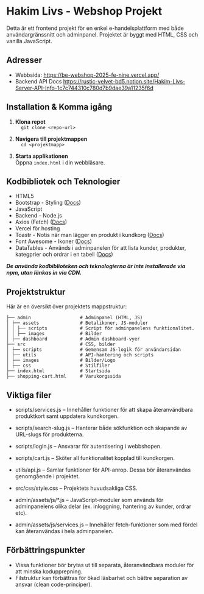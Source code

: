 # Hakim Livs - Webshop Projekt

Detta är ett frontend projekt för en enkel e-handelsplattform med både användargränssnitt och adminpanel. Projektet är byggt med HTML, CSS och vanilla JavaScript.

## Adresser
- Webbsida: https://be-webshop-2025-fe-nine.vercel.app/
- Backend API Docs https://rustic-velvet-bd5.notion.site/Hakim-Livs-Server-API-Info-1c7c744310c780d7b9dae39a11235f6d


## Installation & Komma igång

1. **Klona repot**  
   ```   git clone <repo-url>   ```

2. **Navigera till projektmappen**  
   ```   cd <projektmapp>   ```

2. **Starta applikationen**  
   Öppna ```index.html``` i din webbläsare.

## Kodbibliotek och Teknologier

- HTML5  
- Bootstrap - Styling ([Docs](https://getbootstrap.com/docs/5.3/getting-started/introduction/))
- JavaScript 
- Backend - Node.js
- Axios (Fetch) ([Docs](https://axios-http.com/docs/intro))
- Vercel för hosting
- Toastr - Notis när man lägger en produkt i kundkorg ([Docs](https://docs.fontawesome.com/))
- Font Awesome - Ikoner ([Docs](https://docs.fontawesome.com/))
- DataTables - Används i adminpanelen för att lista kunder, produkter, kategprier och ordrar i en tabell ([Docs](https://datatables.net/manual/))

**_De använda kodbiblioteken och teknologierna är inte installerade via npm, utan länkas in via CDN._** 


##  Projektstruktur

Här är en översikt över projektets mappstruktur:

```
├── admin                  # Adminpanel (HTML, JS) 
│ ├── assets               # Betalikoner, JS-moduler 
│ │ ├── scripts            # Script för adminpanelens funktionalitet.
│ │ ├── images             # Bilder
│ ├── dashboard            # Admin dashboard-vyer 
├── src                    # CSS, bilder 
│ ├── scripts              # Gemensam JS-logik för användarsidan 
│ ├── utils                # API-hantering och scripts 
│ ├── images               # Bilder/Logo
│ ├── css                  # Stilfiler
├── index.html             # Startsida 
├── shopping-cart.html     # Varukorgssida
```
## Viktiga filer

- scripts/services.js – Innehåller funktioner för att skapa återanvändbara produktkort samt uppdatera kundkorgen.
- scripts/search-slug.js – Hanterar både sökfunktion och skapande av URL-slugs för produkterna.
- scripts/login.js – Ansvarar för autentisering i webbshopen.
- scripts/cart.js – Sköter all funktionalitet kopplad till kundkorgen.
- utils/api.js – Samlar funktioner för API-anrop. Dessa bör återanvändas genomgående i projektet.
- src/css/style.css – Projektets huvudsakliga CSS.

- admin/assets/js/*.js – JavaScript-moduler som används för adminpanelens olika delar (ex. inloggning, hantering av kunder, ordrar etc).
- admin/assets/js/services.js – Innehåller fetch-funktioner som med fördel kan återanvändas i hela adminpanelen.

## Förbättringspunkter
- Vissa funktioner bör brytas ut till separata, återanvändbara moduler för att minska kodupprepning.
- Filstruktur kan förbättras för ökad läsbarhet och bättre separation av ansvar (clean code-principer).
